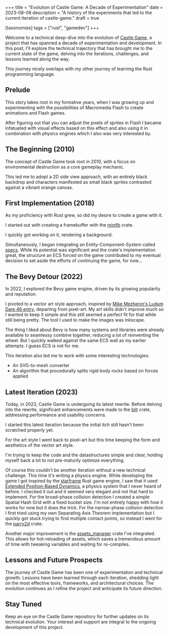 +++
title = "Evolution of Castle Game: A Decade of Experimentation"
date = 2023-08-08
description = "A history of the experiments that led to the current iteration of castle-game."
draft = true

[taxonomies]
tags = ["rust", "gamedev"]
+++

Welcome to a technical deep-dive into the evolution of [Castle Game](https://github.com/tversteeg/castle-game), a project that has spanned a decade of experimentation and development.
In this post, I'll explore the technical trajectory that has brought me to the current state of the game, delving into the iterations, challenges, and lessons learned along the way.

<!-- more -->

This journey nicely overlaps with my other journey of learning the Rust programming language.

## Prelude

This story takes root in my formative years, when I was growing up and experimenting with the possibilities of Macromedia Flash to create animations and Flash games.

After figuring out that you can adjust the pixels of sprites in Flash I became infatuated with visual effects based on this effect and also using it in combination with physics engines which I also was very interested by.

## The Beginning (2010)

The concept of Castle Game took root in 2010, with a focus on environmental destruction as a core gameplay mechanic.

This led me to adopt a 2D side view approach, with an entirely black backdrop and characters manifested as small black sprites contrasted against a vibrant orange canvas.

## First Implementation (2018)

As my proficiency with Rust grew, so did my desire to create a game with it.

I started out with creating a framebuffer with the [minifb](https://github.com/emoon/rust_minifb) crate.

I quickly got working on it, rendering a background.

Simultaneously, I began integrating an Entity-Component-System called [specs](https://github.com/amethyst/specs).
While its potential was significant and the crate's implementation great, the structure an ECS forced on the game contributed to my eventual decision to set aside the efforts of continuing the game, for now...

## The Bevy Detour (2022)

In 2022, I explored the Bevy game engine, driven by its growing popularity and reputation.

I pivoted to a vector art style approach, inspired by [Mike Mezhenin's Ludum Dare 46 entry](https://mike-mezhenin.itch.io/keep-calm), departing from pixel-art.
My art skills didn't improve much so I wanted to keep it simple and this still seemed a perfect fit for that while still being pretty.
The tool I used to make the images was Inkscape.

The thing I liked about Bevy is how many systems and libraries were already available to seamlessy combine together, reducing a lot of reinventing the wheel.
But I quickly walked against the same ECS wall as my earlier attempts.
I guess ECS is not for me.

This iteration also led me to work with some interesting technologies:

- An SVG-to-mesh converter
- An algorithm that procedurally splits rigid body rocks based on forces applied

## Latest Iteration (2023)

Today, in 2023, Castle Game is undergoing its latest rewrite.
Before delving into the rewrite, significant enhancements were made to the [blit](https://github.com/tversteeg/blit) crate, addressing performance and usability concerns.

I started this latest iteration because the initial itch still hasn't been scratched properly yet.

For the art style I went back to pixel-art but this time keeping the form and aesthetics of the vector art style.

I'm trying to keep the code and the datastructures simple and clear, holding myself back a lot to not pre-maturily optimize everything.

Of course this couldn't be another iteration without a new technical challenge.
This time it's writing a physics engine.
While developing the game I got inspired by the [starframe](https://github.com/m0lentum/starframe) Rust game engine, I saw that it used [Extended Position-Based Dynamics](https://matthias-research.github.io/pages/publications/PBDBodies.pdf), a physics system that I never heard of before.
I checked it out and it seemed very elegant and not that hard to implement.
For the broad-phase collision detection I created a simple Spatial Hash Grid with a fixed bucket size.
I'm not entirely happy with how it works for now but it does the trick.
For the narrow-phase collision detection I first tried using my own Separating Axis Theorem implementation but I quickly got stuck trying to find multiple contact points, so instead I went for the [parry2d](https://docs.rs/parry2d/latest/parry2d/) crate.

Another major improvement is the [assets_manager](https://github.com/a1phyr/assets_manager) crate I've integrated.
This allows for hot-reloading of assets, which saves a tremendous amount of time with tweaking variables and waiting for re-compiles.

## Lessons and Future Prospects

The journey of Castle Game has been one of experimentation and technical growth. Lessons have been learned through each iteration, shedding light on the most effective tools, frameworks, and architectural choices.
The evolution continues as I refine the project and anticipate its future direction.

## Stay Tuned

Keep an eye on the Castle Game repository for further updates on its technical evolution. Your interest and support are integral to the ongoing development of this project.
